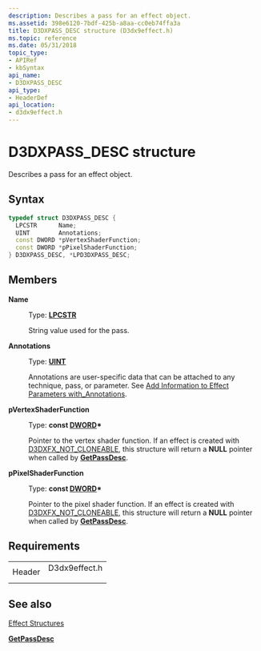 ```yaml
---
description: Describes a pass for an effect object.
ms.assetid: 398e6120-7bdf-425b-a8aa-cc0eb74ffa3a
title: D3DXPASS_DESC structure (D3dx9effect.h)
ms.topic: reference
ms.date: 05/31/2018
topic_type: 
- APIRef
- kbSyntax
api_name: 
- D3DXPASS_DESC
api_type: 
- HeaderDef
api_location: 
- d3dx9effect.h
---
```


# D3DXPASS\_DESC structure

Describes a pass for an effect object.

## Syntax


```C++
typedef struct D3DXPASS_DESC {
  LPCSTR      Name;
  UINT        Annotations;
  const DWORD *pVertexShaderFunction;
  const DWORD *pPixelShaderFunction;
} D3DXPASS_DESC, *LPD3DXPASS_DESC;
```



## Members

<dl> <dt>

**Name**
</dt> <dd>

Type: **[**LPCSTR**](../winprog/windows-data-types.md)**

</dd> <dd>

String value used for the pass.

</dd> <dt>

**Annotations**
</dt> <dd>

Type: **[**UINT**](../winprog/windows-data-types.md)**

</dd> <dd>

Annotations are user-specific data that can be attached to any technique, pass, or parameter. See [Add Information to Effect Parameters with\_Annotations](using-an-effect.md).

</dd> <dt>

**pVertexShaderFunction**
</dt> <dd>

Type: **const [**DWORD**](../winprog/windows-data-types.md)\***

</dd> <dd>

Pointer to the vertex shader function. If an effect is created with [D3DXFX\_NOT\_CLONEABLE](d3dxfx.md), this structure will return a **NULL** pointer when called by [**GetPassDesc**](id3dxbaseeffect--getpassdesc.md).

</dd> <dt>

**pPixelShaderFunction**
</dt> <dd>

Type: **const [**DWORD**](../winprog/windows-data-types.md)\***

</dd> <dd>

Pointer to the pixel shader function. If an effect is created with [D3DXFX\_NOT\_CLONEABLE](d3dxfx.md), this structure will return a **NULL** pointer when called by [**GetPassDesc**](id3dxbaseeffect--getpassdesc.md).

</dd> </dl>

## Requirements



|                   |                                                                                          |
|-------------------|------------------------------------------------------------------------------------------|
| Header<br/> | <dl> <dt>D3dx9effect.h</dt> </dl> |



## See also

<dl> <dt>

[Effect Structures](dx9-graphics-reference-effects-structures.md)
</dt> <dt>

[**GetPassDesc**](id3dxbaseeffect--getpassdesc.md)
</dt> </dl>

 

 

